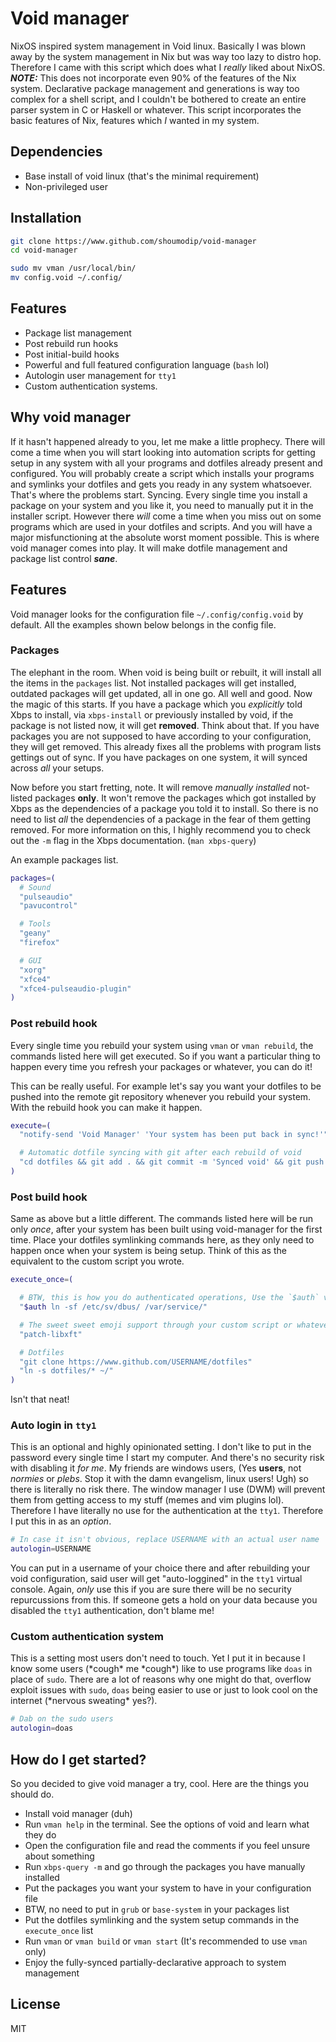# Void manager
NixOS inspired system management in Void linux. Basically I was blown away by the system management in Nix but was way too lazy to distro hop. Therefore I came with this script which does what I *really* liked about NixOS. ***NOTE:*** This does not incorporate even 90% of the features of the Nix system. Declarative package management and generations is way too complex for a shell script, and I couldn't be bothered to create an entire parser system in C or Haskell or whatever. This script incorporates the basic features of Nix, features which *I* wanted in my system.

## Dependencies
- Base install of void linux (that's the minimal requirement)
- Non-privileged user

## Installation
```sh
git clone https://www.github.com/shoumodip/void-manager
cd void-manager

sudo mv vman /usr/local/bin/
mv config.void ~/.config/
```

## Features
- Package list management
- Post rebuild run hooks
- Post initial-build hooks
- Powerful and full featured configuration language (`bash` lol)
- Autologin user management for `tty1`
- Custom authentication systems.

## Why void manager
If it hasn't happened already to you, let me make a little prophecy. There will come a time when you will start looking into automation scripts for getting setup in any system with all your programs and dotfiles already present and configured. You will probably create a script which installs your programs and symlinks your dotfiles and gets you ready in any system whatsoever. That's where the problems start. Syncing. Every single time you install a package on your system and you like it, you need to manually put it in the installer script. However there *will* come a time when you miss out on some programs which are used in your dotfiles and scripts. And you will have a major misfunctioning at the absolute worst moment possible. This is where void manager comes into play. It will make dotfile management and package list control ***sane***.

## Features
Void manager looks for the configuration file `~/.config/config.void` by default. All the examples shown below belongs in the config file.

### Packages
The elephant in the room. When void is being built or rebuilt, it will install all the items in the `packages` list. Not installed packages will get installed, outdated packages will get updated, all in one go. All well and good. Now the magic of this starts. If you have a package which you *explicitly* told Xbps to install, via `xbps-install` or previously installed by void, if the package is not listed now, it will get **removed**. Think about that. If you have packages you are not supposed to have according to your configuration, they will get removed. This already fixes all the problems with program lists gettings out of sync. If you have packages on one system, it will synced across *all* your setups.

Now before you start fretting, note. It will remove *manually installed* not-listed packages **only**. It won't remove the packages which got installed by Xbps as the dependencies of a package you told it to install. So there is no need to list *all* the dependencies of a package in the fear of them getting removed. For more information on this, I highly recommend you to check out the `-m` flag in the Xbps documentation. (`man xbps-query`)

An example packages list.

```sh
packages=(
  # Sound
  "pulseaudio"
  "pavucontrol"

  # Tools
  "geany"
  "firefox"

  # GUI
  "xorg"
  "xfce4"
  "xfce4-pulseaudio-plugin"
)
```

### Post rebuild hook
Every single time you rebuild your system using `vman` or `vman rebuild`, the commands listed here will get executed. So if you want a particular thing to happen every time you refresh your packages or whatever, you can do it!

This can be really useful. For example let's say you want your dotfiles to be pushed into the remote git repository whenever you rebuild your system. With the rebuild hook you can make it happen.

```sh
execute=(
  "notify-send 'Void Manager' 'Your system has been put back in sync!'"

  # Automatic dotfile syncing with git after each rebuild of void
  "cd dotfiles && git add . && git commit -m 'Synced void' && git push -u origin main"
)
```

### Post build hook
Same as above but a little different. The commands listed here will be run only *once*, after your system has been built using void-manager for the first time. Place your dotfiles symlinking commands here, as they only need to happen once when your system is being setup. Think of this as the equivalent to the custom script you wrote.

```sh
execute_once=(

  # BTW, this is how you do authenticated operations, Use the `$auth` variable
  "$auth ln -sf /etc/sv/dbus/ /var/service/"

  # The sweet sweet emoji support through your custom script or whatever
  "patch-libxft"

  # Dotfiles
  "git clone https://www.github.com/USERNAME/dotfiles"
  "ln -s dotfiles/* ~/"
)
```

Isn't that neat!

### Auto login in `tty1`
This is an optional and highly opinionated setting. I don't like to put in the password every single time I start my computer. And there's no security risk with disabling it *for me*. My friends are windows users, (Yes **users**, not *normies* or *plebs*. Stop it with the damn evangelism, linux users! Ugh) so there is literally no risk there. The window manager I use (DWM) will prevent them from getting access to my stuff (memes and vim plugins lol). Therefore I have literally no use for the authentication at the `tty1`. Therefore I put this in as an *option*.

```sh
# In case it isn't obvious, replace USERNAME with an actual user name
autologin=USERNAME
```

You can put in a username of your choice there and after rebuilding your void configuration, said user will get "auto-loggined" in the `tty1` virtual console. Again, *only* use this if you are sure there will be no security repurcussions from this. If someone gets a hold on your data because you disabled the `tty1` authentication, don't blame me!

### Custom authentication system
This is a setting most users don't need to touch. Yet I put it in because I know some users (\*cough\* me \*cough\*) like to use programs like `doas` in place of `sudo`. There are a lot of reasons why one might do that, overflow exploit issues with `sudo`, `doas` being easier to use or just to look cool on the internet (\*nervous sweating\* yes?).

```sh
# Dab on the sudo users
autologin=doas
```

## How do I get started?
So you decided to give void manager a try, cool. Here are the things you should do.

- Install void manager (duh)
- Run `vman help` in the terminal. See the options of void and learn what they do
- Open the configuration file and read the comments if you feel unsure about something
- Run `xbps-query -m` and go through the packages you have manually installed
- Put the packages you want your system to have in your configuration file
- BTW, no need to put in `grub` or `base-system` in your packages list
- Put the dotfiles symlinking and the system setup commands in the `execute_once` list
- Run `vman` or `vman build` or `vman start` (It's recommended to use `vman` only)
- Enjoy the fully-synced partially-declarative approach to system management

## License
MIT
